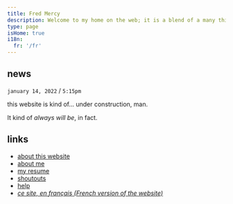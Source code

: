 ```yaml
---
title: Fred Mercy
description: Welcome to my home on the web; it is a blend of a many things. It's a portfolio, a repository of public notes, a way to express myself creatively, a blog, and anything else I want it to be. Feel free to browse and let me know if you need anything, eh? Alright, cool.
type: page
isHome: true
i18n:
  fr: '/fr'
---
```


## news

<aside>

`january 14, 2022` / `5:15pm`

this website is kind of... under construction, man.

It kind of *always will be*, in fact.

</aside>

## links

* [about this website](/about)
* [about me](/about-me)
* [my resume](/resume)
* [shoutouts](/shoutouts)
* [help](/help)
* *[ce site, en français (French version of the website)](/fr)*

